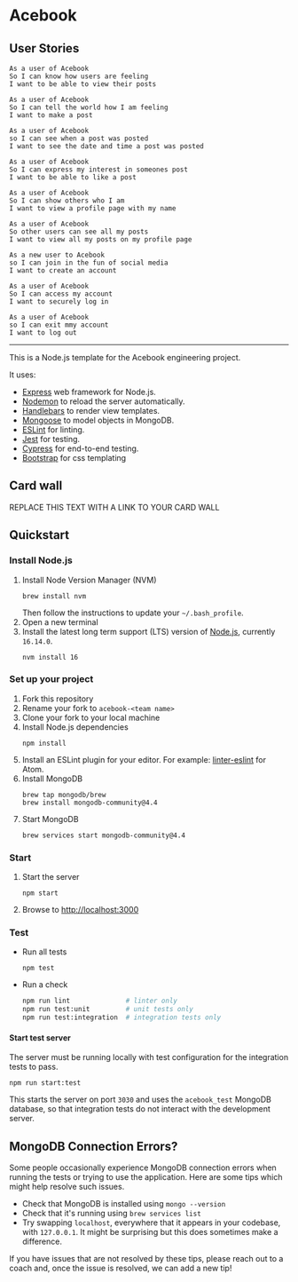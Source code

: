 # Acebook

## User Stories

~~~~
As a user of Acebook
So I can know how users are feeling
I want to be able to view their posts
~~~~

~~~~
As a user of Acebook
So I can tell the world how I am feeling
I want to make a post
~~~~

~~~~
As a user of Acebook
so I can see when a post was posted
I want to see the date and time a post was posted
~~~~

~~~~
As a user of Acebook
So I can express my interest in someones post
I want to be able to like a post
~~~~

~~~~
As a user of Acebook
So I can show others who I am
I want to view a profile page with my name
~~~~

~~~~
As a user of Acebook
So other users can see all my posts
I want to view all my posts on my profile page
~~~~

~~~~
As a new user to Acebook
so I can join in the fun of social media
I want to create an account
~~~~

~~~~
As a user of Acebook
So I can access my account
I want to securely log in
~~~~

~~~~
As a user of Acebook
so I can exit mmy account
I want to log out
~~~~

-----------------------

This is a Node.js template for the Acebook engineering project.

It uses:

- [Express](https://expressjs.com/) web framework for Node.js.
- [Nodemon](https://nodemon.io/) to reload the server automatically.
- [Handlebars](https://handlebarsjs.com/) to render view templates.
- [Mongoose](https://mongoosejs.com) to model objects in MongoDB.
- [ESLint](https://eslint.org) for linting.
- [Jest](https://jestjs.io/) for testing.
- [Cypress](https://www.cypress.io/) for end-to-end testing.
- [Bootstrap](https://getbootstrap.com/) for css templating

## Card wall

REPLACE THIS TEXT WITH A LINK TO YOUR CARD WALL

## Quickstart

### Install Node.js

1. Install Node Version Manager (NVM)
   ```
   brew install nvm
   ```
   Then follow the instructions to update your `~/.bash_profile`.
2. Open a new terminal
3. Install the latest long term support (LTS) version of [Node.js](https://nodejs.org/en/), currently `16.14.0`.
   ```
   nvm install 16
   ```

### Set up your project

1. Fork this repository
2. Rename your fork to `acebook-<team name>`
3. Clone your fork to your local machine
4. Install Node.js dependencies
   ```
   npm install
   ```
5. Install an ESLint plugin for your editor. For example: [linter-eslint](https://github.com/AtomLinter/linter-eslint) for Atom.
6. Install MongoDB
   ```
   brew tap mongodb/brew
   brew install mongodb-community@4.4
   ```
7. Start MongoDB
   ```
   brew services start mongodb-community@4.4
   ```

### Start

1. Start the server
   ```
   npm start
   ```
2. Browse to [http://localhost:3000](http://localhost:3000)

### Test

- Run all tests
  ```
  npm test
  ```
- Run a check
  ```bash
  npm run lint              # linter only
  npm run test:unit         # unit tests only
  npm run test:integration  # integration tests only
  ```

#### Start test server

The server must be running locally with test configuration for the
integration tests to pass.

```
npm run start:test
```

This starts the server on port `3030` and uses the `acebook_test` MongoDB database,
so that integration tests do not interact with the development server.

## MongoDB Connection Errors?

Some people occasionally experience MongoDB connection errors when running the tests or trying to use the application. Here are some tips which might help resolve such issues.

- Check that MongoDB is installed using `mongo --version`
- Check that it's running using `brew services list`
- Try swapping `localhost`, everywhere that it appears in your codebase, with `127.0.0.1`. It might be surprising but this does sometimes make a difference.

If you have issues that are not resolved by these tips, please reach out to a coach and, once the issue is resolved, we can add a new tip!
